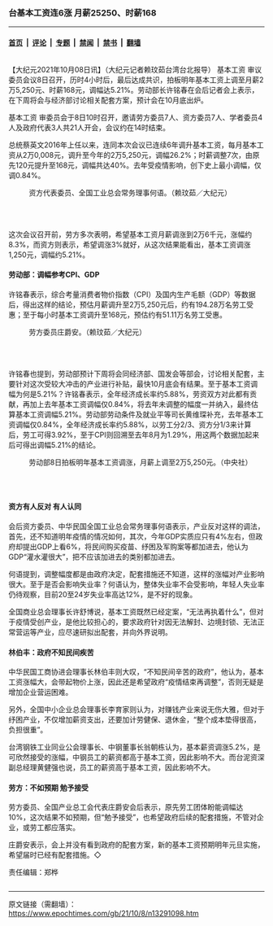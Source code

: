 ### 台基本工资连6涨 月薪25250、时薪168

---

#### [首页](../../../..?n13291098) &nbsp;|&nbsp; [评论](../../../../../epoch-comment?n13291098) &nbsp;|&nbsp; [专题](../../../../../epoch-special?n13291098) &nbsp;|&nbsp; [禁闻](../../../../../epoch-news?n13291098) &nbsp;|&nbsp; [禁书](../../../../../books?n13291098) &nbsp;|&nbsp; [翻墙](https://github.com/gfw-breaker/nogfw/blob/master/README.md?n13291098)


<div class="column" id="artbody" itemprop="articleBody">
 <!-- article content begin -->
 <p>
  【大纪元2021年10月08日讯】（大纪元记者赖玟茹台湾台北报导）
  <ok href="https://www.epochtimes.com/gb/tag/%E5%9F%BA%E6%9C%AC%E5%B7%A5%E8%B5%84.html">
   基本工资
  </ok>
  审议委员会议8日召开，历时4小时后，最后达成共识，拍板明年基本工资上调至月薪2万5,250元、时薪168元，调幅达5.21%。劳动部长许铭春在会后记者会上表示，在下周将会与经济部讨论相关配套方案，预计会在10月底出炉。
 </p>
 <p>
  <ok href="https://www.epochtimes.com/gb/tag/%E5%9F%BA%E6%9C%AC%E5%B7%A5%E8%B5%84.html">
   基本工资
  </ok>
  审委员会于8日10时召开，邀请劳方委员7人、资方委员7人、学者委员4人及政府代表3人共21人开会，会议约在14时结束。
 </p>
 <p>
  总统蔡英文2016年上任以来，连同本次会议已连续6年调升基本工资，每月基本工资从2万0,008元，调升至今年的2万5,250元，调幅26.2%；时薪调整7次，由原先120元提升至168元，调幅共达40%。去年受疫情影响，创下史上最小调幅，仅调0.84%。
 </p>
 <figure aria-describedby="caption-attachment-13291103" class="wp-caption aligncenter" id="attachment_13291103" style="width: 595px">
  <ok href=" https://i.epochtimes.com/assets/uploads/2021/10/id13291103-521069-600x533.jpg" rel="noreferrer noopener" target="_blank">
   <img alt="" class="wp-image-13291103" src="https://i.epochtimes.com/assets/uploads/2021/10/id13291103-521069-600x533.jpg"/>
  </ok>
  <br/><figcaption class="wp-caption-text" id="caption-attachment-13291103">
   资方代表委员、全国工业总会常务理事何语。（赖玟茹／大纪元）
  </figcaption><br/>
 </figure><br/>
 <p>
  这次会议召开前，劳方多次表明，希望基本工资月薪调涨到2万6千元，涨幅约8.3%，而资方则表示，希望调涨3%就好，从这次结果能看出，基本工资调涨1,250元，调幅约5.21%。
 </p>
 <h4>
  劳动部：调幅参考CPI、GDP
 </h4>
 <p>
  许铭春表示，综合考量消费者物价指数（CPI）及国内生产毛额（GDP）等数据后，得出这样的结论，预估月薪调升至2万5,250元后，约有194.28万名劳工受惠；至于每小时基本工资调升至168元，预估约有51.11万名劳工受惠。
 </p>
 <figure aria-describedby="caption-attachment-13291104" class="wp-caption aligncenter" id="attachment_13291104" style="width: 600px">
  <ok href=" https://i.epochtimes.com/assets/uploads/2021/10/id13291104-521072-600x450.jpg" rel="noreferrer noopener" target="_blank">
   <img alt="" class="size-large wp-image-13291104" src="https://i.epochtimes.com/assets/uploads/2021/10/id13291104-521072-600x450.jpg"/>
  </ok>
  <br/><figcaption class="wp-caption-text" id="caption-attachment-13291104">
   劳方委员庄爵安。（赖玟茹／大纪元）
  </figcaption><br/>
 </figure><br/>
 <p>
  许铭春也提到，劳动部预计下周将会同经济部、国发会等部会，讨论相关配套，主要针对这次受较大冲击的产业进行补贴，最快10月底会有结果。至于基本工资调幅为何是5.21%？许铭春表示，全年经济成长率约5.88%，劳资双方对此都有贡献，再加上去年基本工资调幅仅0.84%，将去年未调整的幅度一并纳入，最终估算基本工资调幅5.21%。劳动部劳动条件及就业平等司长黄维琛补充，去年基本工资调幅仅0.84%，全年经济成长率约5.88%，以劳工分2/3、资方分1/3来计算后，劳工可得3.92%，至于CPI则回溯至去年8月为1.29%，用这两个数据加起来后可得出调幅5.21%的结论。
 </p>
 <figure aria-describedby="caption-attachment-13291106" class="wp-caption aligncenter" id="attachment_13291106" style="width: 600px">
  <ok href=" https://i.epochtimes.com/assets/uploads/2021/10/id13291106-521114-600x600.jpg" rel="noreferrer noopener" target="_blank">
   <img alt="" class="size-large wp-image-13291106" src="https://i.epochtimes.com/assets/uploads/2021/10/id13291106-521114-600x600.jpg"/>
  </ok>
  <br/><figcaption class="wp-caption-text" id="caption-attachment-13291106">
   劳动部8日拍板明年基本工资调涨，月薪上调至2万5,250元。（中央社）
  </figcaption><br/>
 </figure><br/>
 <h4>
  资方有人反对 有人认同
 </h4>
 <p>
  会后资方委员、中华民国全国工业总会常务理事何语表示，产业反对这样的调法，首先，还不知道明年疫情的情况如何，其次，今年GDP实质应只有4%左右，但政府却提出GDP上看6%，将民间购买疫苗、纾困及军购案等都加进去，他认为GDP“灌水灌很大”，把不应该加进去的类别都加进去。
 </p>
 <p>
  何语提到，调整幅度都是由政府决定，配套措施还不知道，这样的涨幅对产业影响很大。至于是否会影响失业率？何语认为，整体失业率不会受影响，年轻人失业率仍待观察，目前20至24岁失业率高达12%，是不好的现象。
 </p>
 <p>
  全国商业总会理事长许舒博说，基本工资既然已经定案，“无法再执着什么”，但对于疫情受创产业，是他比较担心的，要求政府针对因无法解封、边境封锁、无法正常营运等产业，应尽速研拟出配套，并向外界说明。
 </p>
 <h4>
  林伯丰：政府不知民间疾苦
 </h4>
 <p>
  中华民国工商协进会理事长林伯丰则大叹，“不知民间辛苦的政府”，他认为，基本工资涨幅大，会带起物价上涨，因此还是希望政府“疫情结束再调整”，否则无疑是增加企业营运困难。
 </p>
 <p>
  另外，全国中小企业总会理事长李育家则认为，对赚钱产业来说无伤大雅，但对于纾困产业，不仅增加薪资支出，还要加计劳健保、退休金，“整个成本垫得很高，负担很重”。
 </p>
 <p>
  台湾钢铁工业同业公会理事长、中钢董事长翁朝栋认为，基本薪资调涨5.2%，是可欣然接受的涨幅，中钢员工的薪资都高于基本工资，因此影响不大。而台泥资深副总经理黄健强也说，员工的薪资高于基本工资，因此影响不大。
 </p>
 <h4>
  劳方：不如预期 勉予接受
 </h4>
 <p>
  劳方委员、全国产业总工会代表庄爵安会后表示，原先劳工团体盼能调幅达10%，这次结果不如预期，但“勉予接受”，也希望政府后续的配套措施，不管对企业，或劳工都应落实。
 </p>
 <p>
  庄爵安表示，会上并没有看到政府的配套方案，新的基本工资预期明年元旦实施，希望届时已经有配套措施。◇
 </p>
 <p>
  责任编辑：郑桦
 </p>
 <!-- article content end -->
</div>


---

原文链接（需翻墙）：https://www.epochtimes.com/gb/21/10/8/n13291098.htm